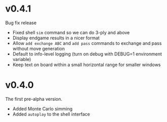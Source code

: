 # v0.4.1

Bug fix release

- Fixed shell `sim` command so we can do 3-ply and above
- Display endgame results in a nicer format
- Allow `add exchange ABC` and `add pass` commands to exchange and pass
  without move generation
- Default to info-level logging (turn on debug with DEBUG=1 environment variable)
- Keep text on board within a small horizontal range for smaller windows

# v0.4.0

The first pre-alpha version.

- Added Monte Carlo simming
- Added `autoplay` to the shell interface
